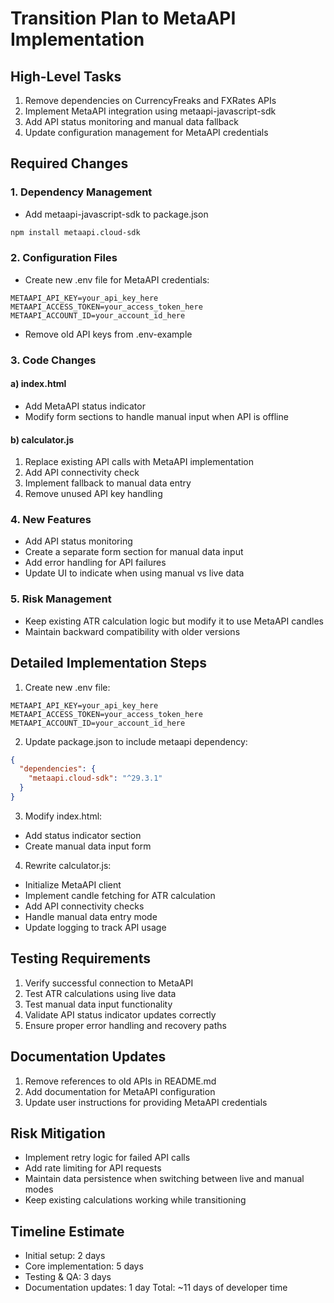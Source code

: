 # Transition Plan to MetaAPI Implementation

## High-Level Tasks
1. Remove dependencies on CurrencyFreaks and FXRates APIs
2. Implement MetaAPI integration using metaapi-javascript-sdk
3. Add API status monitoring and manual data fallback
4. Update configuration management for MetaAPI credentials

## Required Changes

### 1. Dependency Management
- Add metaapi-javascript-sdk to package.json
```bash
npm install metaapi.cloud-sdk
```

### 2. Configuration Files
- Create new .env file for MetaAPI credentials:
```.env
METAAPI_API_KEY=your_api_key_here
METAAPI_ACCESS_TOKEN=your_access_token_here
METAAPI_ACCOUNT_ID=your_account_id_here
```
- Remove old API keys from .env-example

### 3. Code Changes

#### a) index.html
- Add MetaAPI status indicator
- Modify form sections to handle manual input when API is offline

#### b) calculator.js
1. Replace existing API calls with MetaAPI implementation
2. Add API connectivity check
3. Implement fallback to manual data entry
4. Remove unused API key handling

### 4. New Features
- Add API status monitoring
- Create a separate form section for manual data input
- Add error handling for API failures
- Update UI to indicate when using manual vs live data

### 5. Risk Management
- Keep existing ATR calculation logic but modify it to use MetaAPI candles
- Maintain backward compatibility with older versions

## Detailed Implementation Steps

1. Create new .env file:
```
METAAPI_API_KEY=your_api_key_here
METAAPI_ACCESS_TOKEN=your_access_token_here
METAAPI_ACCOUNT_ID=your_account_id_here
```

2. Update package.json to include metaapi dependency:
```json
{
  "dependencies": {
    "metaapi.cloud-sdk": "^29.3.1"
  }
}
```

3. Modify index.html:
- Add status indicator section
- Create manual data input form

4. Rewrite calculator.js:
- Initialize MetaAPI client
- Implement candle fetching for ATR calculation
- Add API connectivity checks
- Handle manual data entry mode
- Update logging to track API usage

## Testing Requirements
1. Verify successful connection to MetaAPI
2. Test ATR calculations using live data
3. Test manual data input functionality
4. Validate API status indicator updates correctly
5. Ensure proper error handling and recovery paths

## Documentation Updates
1. Remove references to old APIs in README.md
2. Add documentation for MetaAPI configuration
3. Update user instructions for providing MetaAPI credentials

## Risk Mitigation
- Implement retry logic for failed API calls
- Add rate limiting for API requests
- Maintain data persistence when switching between live and manual modes
- Keep existing calculations working while transitioning

## Timeline Estimate
- Initial setup: 2 days
- Core implementation: 5 days
- Testing & QA: 3 days
- Documentation updates: 1 day
Total: ~11 days of developer time
